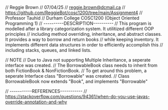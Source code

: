 // Reggie Brown
// 07/04/25
// reggie.brown@dcmail.ca
// https://github.com/ReggieBot/cosc1200/tree/main/Assignment4
// Professor Tauhid
// Durham College COSC1200 (Object Oriented Programming 1)
// ----------DESCRIPTION----------
// This program is modelled after a library categorization system. It utilitized different OOP principles 
// including method overriding, inheritance, and abstract classes. It provides a way to borrow and return books 
// while keeping inventory. It implements different data structures in order to efficiently accomplish this
// including stacks, queues, and linked lists.

// NOTE
// Due to Java not supporting Multiple Inheritance, a seperate interface was created.
// The BorrowableBook class needs to inherit from both FictionBook & NonFictionBook. 
// To get around this problem, a seperate Interface class "Borrowable" was created.
// Class BorrowableBook now extends "Book", and implements "Borrowable"



// -----------REFERENCES-----------
// https://stackoverflow.com/questions/94361/when-do-you-use-javas-override-annotation-and-why